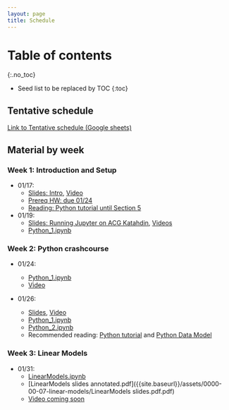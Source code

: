 ```yaml
---
layout: page
title: Schedule
---
```

# Table of contents
{:.no_toc}

* Seed list to be replaced by TOC
{:toc}

## Tentative schedule

[Link to Tentative schedule (Google sheets)](https://docs.google.com/spreadsheets/d/e/2PACX-1vQcpFgDuMa7kU-KxnyL38CPZGevyYSQtzbAN-nFSseT2CuskkHi7ffnf7rCF25STjucfxUz6P6cXqaO/pubhtml)

## Material by week

### Week 1: Introduction and Setup


* 01/17:  
    + [Slides: Intro]({{site.baseurl}}/posts/0000-00-03-intro), [Video]({{site.baseurl}}/posts/2023-01-17-video)
    + [Prereq HW: due 01/24]({{site.baseurl}}/posts/0000-00-02-prereq-hw)
    + [Reading: Python tutorial until Section 5](https://docs.python.org/3/tutorial/index.html)
* 01/19: 
    + [Slides: Running Jupyter on ACG Katahdin]({{site.baseurl}}/posts/0000-00-05-acg-jupyter),  [Videos]({{site.baseurl}}/posts/2023-01-19-acg-jupyter-video)
    + [Python_1.ipynb](https://colab.research.google.com/github/wecacuee/ECE490-Neural-Networks/blob/master/notebooks/01-py-intro/Python_1.ipynb)

### Week 2: Python crashcourse

* 01/24:
    + [Python_1.ipynb]({{site.baseurl}}/notebooks/01-py-intro/Python_1.ipynb)  
    + [Video]({{site.baseurl}}/posts/2023-01-24-python-1-video)
    
* 01/26:
    + [Slides]({{site.baseurl}}/notebooks/01-py-intro/2023-01-26-python-1-slides.html), [Video]({{site.baseurl}}/posts/2023-01-26-python-1-video)
    + [Python_1.ipynb]({{site.baseurl}}/notebooks/01-py-intro/Python_1.ipynb)
    + [Python_2.ipynb]({{site.baseurl}}/notebooks/01-py-intro/Python_2.ipynb)
    + Recommended reading: [Python tutorial](https://docs.python.org/3/tutorial/modules.html) and [Python Data Model](https://docs.python.org/3/reference/datamodel.html)
    
### Week 3: Linear Models

* 01/31:
    + [LinearModels.ipynb]({{site.baseurl}}/notebooks/02-linear-models/LinearModels.ipynb)
    + [LinearModels slides annotated.pdf]({{site.baseurl}}/assets/0000-00-07-linear-models/LinearModels slides.pdf.pdf)
    + [Video coming
      soon]({{site.baseurl}}/posts/2023-01-31-linear-models-video.md)
 
 
 
 
<!-- 
## Homework 0

* [{{site.baseurl}}/assets/0000-00-02-prereq-hw/hw0.pdf]()

## Python programming
*  Python: Object oriented programming
*  Python: Functional programming
*  Python: Operator overloading

## Linear algebra review
* Matrix calculus

## Autograd
* Operator overloading and differentiable programming
* Forward differentiation
* Backward differentitation

## Linear models 
* Decision Theory
* Convex optimization

* Perceptron algorithm
* Range and nullspace

* Eigen values and vectors
* PCA (Principal component analysis)
* Least square estimation
* Handling large number of classes

# Probability
* Expectation and Variance
* Transformation of Random variables
* Gaussian distribution and its properties
* Bayesian Classifier
* No free lunch theorem

## Deep Models
* Activation functions
* Vanishing and exploding gradients
* Batch normalization and Dropout
* Artificial Neural networks vs Biological
* Classification using deep models
-->
